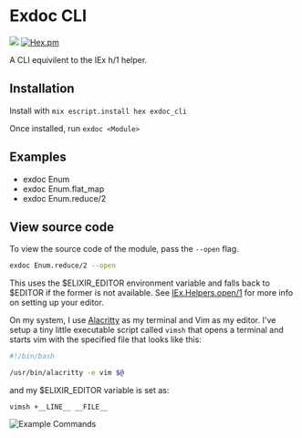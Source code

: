 # Exdoc CLI


![](https://github.com/silbermm/exdoc_cli/workflows/Build%20and%20Test/badge.svg)
[![Hex.pm](https://img.shields.io/hexpm/v/exdoc_cli?style=flat-square)](https://hexdocs.pm/exdoc_cli/ExdocCLI.html#content)

A CLI equivilent to the IEx h/1 helper.

## Installation

Install with `mix escript.install hex exdoc_cli`

Once installed, run `exdoc <Module>`

## Examples
  * exdoc Enum
  * exdoc Enum.flat_map
  * exdoc Enum.reduce/2

## View source code

To view the source code of the module, pass the `--open` flag.

```bash
exdoc Enum.reduce/2 --open
```

This uses the $ELIXIR_EDITOR environment variable and falls back to $EDITOR if the former is not available. See [IEx.Helpers.open/1](https://github.com/elixir-lang/elixir/blob/main/lib/iex/lib/iex/helpers.ex#L251-L294) for more info on setting up your editor.

On my system, I use [Alacritty](https://alacritty.org/) as my terminal and Vim as my editor. I've setup a tiny little executable script called `vimsh` that opens a terminal and starts vim with the specified file that looks like this:
```bash
#!/bin/bash

/usr/bin/alacritty -e vim $@
```

and my $ELIXIR_EDITOR variable is set as:
```
vimsh +__LINE__ __FILE__
```

![Example Commands](https://raw.githubusercontent.com/silbermm/exdoc_cli/main/exdoc_usage.gif)
